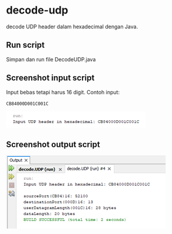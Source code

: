 # decode-udp
decode UDP header dalam hexadecimal dengan Java.

## Run script
Simpan dan run file DecodeUDP.java

## Screenshot input script
Input bebas tetapi harus 16 digit. Contoh input:

``` js
CB84000D001C001C
```
![input](https://github.com/muhfauzidk/decode-udp/blob/cd7a628c28720b9d385c69cb4ba5a2fc736a0698/input.png)

## Screenshot output script
![output](https://github.com/muhfauzidk/decode-udp/blob/cd7a628c28720b9d385c69cb4ba5a2fc736a0698/output.png)
